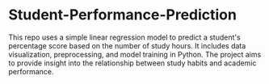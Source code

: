 # Student-Performance-Prediction
This repo uses a simple linear regression model to predict a student's percentage score based on the number of study hours. It includes data visualization, preprocessing, and model training in Python. The project aims to provide insight into the relationship between study habits and academic performance.
